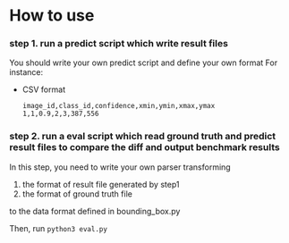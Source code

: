 # How to use
### step 1. run a predict script which write result files
You should write your own predict script and define your own format
For instance:
- CSV format
    ```
    image_id,class_id,confidence,xmin,ymin,xmax,ymax
    1,1,0.9,2,3,387,556
    ```
### step 2. run a eval script which read ground truth and predict result files to compare the diff and output benchmark results
In this step, you need to write your own parser transforming

1. the format of result file generated by step1 
2. the format of ground truth file

to the data format defined in bounding_box.py

Then, run `python3 eval.py`
